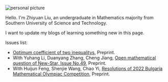 ![personal picture](https://Zhi-yuan-Liu.github.io/self-photo.jpg)

Hello. I'm Zhiyuan Liu, an undergraduate in Mathematics majority from Southern University of Science and Technology.

I want to update my blogs of learning something new in this page.

Issues list:

- [Optimum coefficient of two inequalitys](http://Zhi-yuan-Liu.github.io/两个不等式的最优系数-刘志源(南方科技大学).pdf), Preprint.
- With Yuhang Li, Duanyang Zhang, Cheng Jiang, [Open mathematical question of New-Star, Issue No.49](http://Zhi-yuan-Liu.github.io/数学新星问题征解第四十九期(2023.04).pdf), Preprint.
- With Huijun Feng, Shenjie Wang, Chao Yi, [Resolutions of 2022 Bulgaria Mathematical Olympiac Competition](https://Zhi-yuan-Liu.github.io/2022年保加利亚数学奥林匹克试题解析-冯慧君王沈杰易超刘志源(湖南长沙一中).pdf), Preprint.
